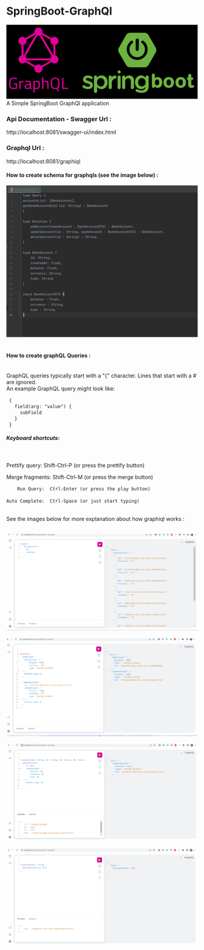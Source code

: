 # SpringBoot-GraphQl
![img_8.png](img_8.png)
<br>
A Simple SpringBoot GraphQl application

### Api Documentation - Swagger Url :
http://localhost:8081/swagger-ui/index.html <br>

### Graphql Url :
http://localhost:8081/graphiql
<br>

#### How to create schema for graphqls (see the image below) : <br>

![img_6.png](img_6.png)
<br>
<br>
#### How to create graphQL Queries :
<br>
 GraphQL queries typically start with a "{" character. Lines that start
 with a # are ignored.
<br>
 An example GraphQL query might look like:
<br>

     {
       field(arg: "value") {
         subField
       }
     }

##### Keyboard shortcuts:
 <br>

   Prettify query:  Shift-Ctrl-P (or press the prettify button)
   <br>

  Merge fragments:  Shift-Ctrl-M (or press the merge button)
  <br>

        Run Query:  Ctrl-Enter (or press the play button)

    Auto Complete:  Ctrl-Space (or just start typing)

<br> See the images below for more explanation about how graphiql works :<br><br>

![img_2.png](img_2.png)
<br> <br>
![img_3.png](img_3.png)
<br> <br>
![img_4.png](img_4.png)
<br> <br>
![img_5.png](img_5.png)
